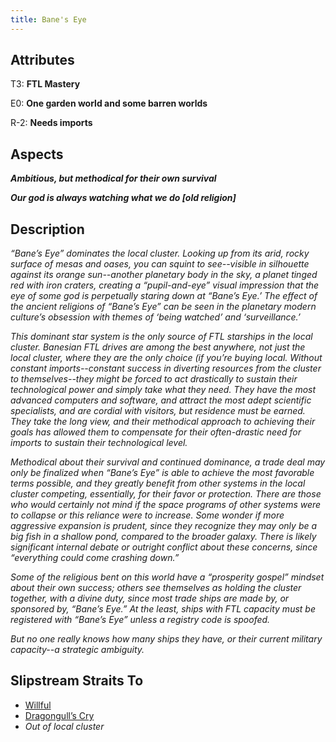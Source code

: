 ```yaml
---
title: Bane's Eye
---
```


## Attributes

T3: **FTL Mastery**

E0: **One garden world and some barren worlds**

R-2: **Needs imports**

## Aspects

***Ambitious, but methodical for their own survival***

***Our god is always watching what we do \[old religion\]***

## Description

*“Bane’s Eye” dominates the local cluster. Looking up from its arid, rocky surface of mesas and oases, you can squint to see--visible in silhouette against its orange sun--another planetary body in the sky, a planet tinged red with iron craters, creating a “pupil-and-eye” visual impression that the eye of some god is perpetually staring down at “Bane’s Eye.’ The effect of the ancient religions of “Bane’s Eye” can be seen in the planetary modern culture’s obsession with themes of ‘being watched’ and ‘surveillance.’*

*This dominant star system is the only source of FTL starships in the local cluster. Banesian FTL drives are among the best anywhere, not just the local cluster, where they are the only choice (if you’re buying local. Without constant imports--constant success in diverting resources from the cluster to themselves--they might be forced to act drastically to sustain their technological power and simply take what they need. They have the most advanced computers and software, and attract the most adept scientific specialists, and are cordial with visitors, but residence must be earned. They take the long view, and their methodical approach to achieving their goals has allowed them to compensate for their often-drastic need for imports to sustain their technological level.*

*Methodical about their survival and continued dominance, a trade deal may only be finalized when “Bane’s Eye” is able to achieve the most favorable terms possible, and they greatly benefit from other systems in the local cluster competing, essentially, for their favor or protection. There are those who would certainly not mind if the space programs of other systems were to collapse or this reliance were to increase. Some wonder if more aggressive expansion is prudent, since they recognize they may only be a big fish in a shallow pond, compared to the broader galaxy. There is likely significant internal debate or outright conflict about these concerns, since “everything could come crashing down.”*

*Some of the religious bent on this world have a “prosperity gospel” mindset about their own success; others see themselves as holding the cluster together, with a divine duty, since most trade ships are made by, or sponsored by, “Bane’s Eye.” At the least, ships with FTL capacity must be registered with “Bane’s Eye” unless a registry code is spoofed.*

*But no one really knows how many ships they have, or their current military capacity--a strategic ambiguity.*

## Slipstream Straits To

* [Willful](willful)
* [Dragongull’s Cry](dragongulls-cry)
* *Out of local cluster*